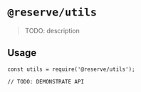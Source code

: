 # `@reserve/utils`

> TODO: description

## Usage

```
const utils = require('@reserve/utils');

// TODO: DEMONSTRATE API
```
